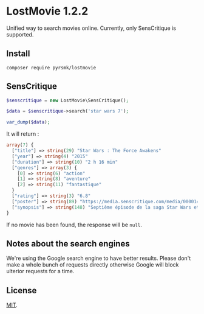 LostMovie 1.2.2
===============

Unified way to search movies online. Currently, only SensCritique is supported.

Install
-------

```
composer require pyrsmk/lostmovie
```

SensCritique
------------

```php
$senscritique = new LostMovie\SensCritique();

$data = $senscritique->search('star wars 7');

var_dump($data);
```

It will return :

```php
array(7) {
  ["title"] => string(29) "Star Wars : The Force Awakens"
  ["year"] => string(4) "2015"
  ["duration"] => string(10) "2 h 16 min"
  ["genres"] => array(3) {
    [0] => string(6) "action"
    [1] => string(8) "aventure"
    [2] => string(11) "fantastique"
  }
  ["rating"] => string(3) "6.8"
  ["poster"] => string(89) "https://media.senscritique.com/media/000014930137/160/Star_Wars_Le_Reveil_de_la_Force.jpg"
  ["synopsis"] => string(148) "Septième épisode de la saga Star Wars et premier d'une nouvelle trilogie, dont les événements se déroulent trente ans après Le retour du Jedi."
}
```

If no movie has been found, the response will be `null`.

Notes about the search engines
------------------------------

We're using the Google search engine to have better results. Please don't make a whole bunch of requests directly otherwise Google will block ulterior requests for a time.

License
-------

[MIT](http://dreamysource.mit-license.org).
